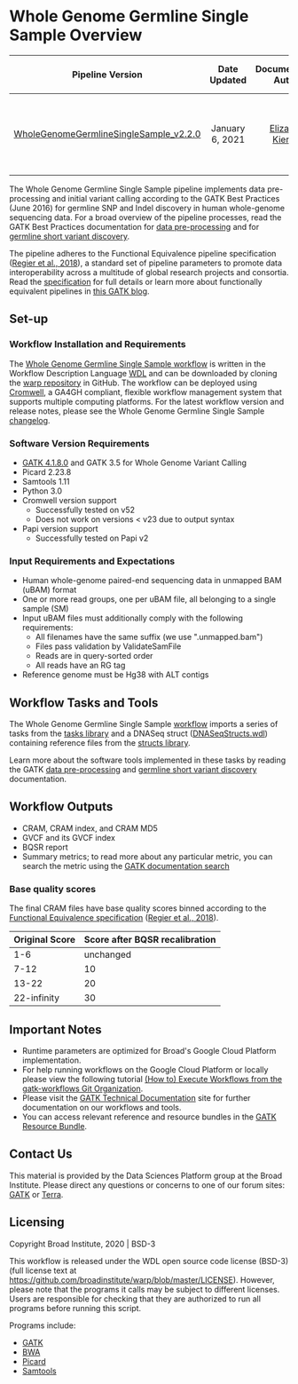 # Whole Genome Germline Single Sample Overview

| Pipeline Version | Date Updated | Documentation Author | Questions or Feedback |
| :----: | :---: | :----: | :--------------: |
| [WholeGenomeGermlineSingleSample_v2.2.0](https://github.com/broadinstitute/warp/releases) | January 6, 2021 | [Elizabeth Kiernan](mailto:ekiernan@broadinstitute.org) | Please file GitHub issues in WARP or contact [Kylee Degatano](mailto:kdegatano@broadinstitute.org) |

The Whole Genome Germline Single Sample pipeline implements data pre-processing and initial variant calling according to the GATK Best Practices (June 2016) for germline SNP and Indel discovery in human whole-genome sequencing data. For a broad overview of the pipeline processes, read the GATK Best Practices documentation for [data pre-processing](https://gatk.broadinstitute.org/hc/en-us/articles/360035535912) and for [germline short variant discovery](https://gatk.broadinstitute.org/hc/en-us/articles/360035535932).

The pipeline adheres to the Functional Equivalence pipeline specification ([Regier et al., 2018](https://www.nature.com/articles/s41467-018-06159-4)), a standard set of pipeline parameters to promote data interoperability across a multitude of global research projects and consortia. Read the [specification](https://github.com/CCDG/Pipeline-Standardization/blob/master/PipelineStandard.md) for full details or learn more about functionally equivalent pipelines in [this GATK blog](https://github.com/broadinstitute/gatk-docs/blob/master/blog-2012-to-2019/2018-02-09-Batch_effects_begone:_Introducing_the_Functional_Equivalence_data_processing_pipeline_spec.md).   

## Set-up

### Workflow Installation and Requirements

The [Whole Genome Germline Single Sample workflow](https://github.com/broadinstitute/warp/blob/master/pipelines/broad/dna_seq/germline/single_sample/wgs/WholeGenomeGermlineSingleSample.wdl) is written in the Workflow Description Language [WDL](https://openwdl.org/) and can be downloaded by cloning the [warp repository](https://github.com/broadinstitute/warp/tree/master) in GitHub. The workflow can be deployed using [Cromwell](https://github.com/broadinstitute/cromwell), a GA4GH compliant, flexible workflow management system that supports multiple computing platforms. For the latest workflow version and release notes, please see the Whole Genome Germline Single Sample [changelog](https://github.com/broadinstitute/warp/blob/master/pipelines/broad/dna_seq/germline/single_sample/wgs/WholeGenomeGermlineSingleSample.changelog.md).

### Software Version Requirements

* [GATK 4.1.8.0](https://github.com/broadinstitute/gatk/releases/tag/4.1.8.0) and GATK 3.5 for Whole Genome Variant Calling
* Picard 2.23.8
* Samtools 1.11
* Python 3.0
* Cromwell version support
    * Successfully tested on v52
    * Does not work on versions < v23 due to output syntax
* Papi version support
	* Successfully tested on Papi v2

### Input Requirements and Expectations

* Human whole-genome paired-end sequencing data in unmapped BAM (uBAM) format
* One or more read groups, one per uBAM file, all belonging to a single sample (SM)
* Input uBAM files must additionally comply with the following requirements:
    * All filenames have the same suffix (we use ".unmapped.bam")
    * Files pass validation by ValidateSamFile
    * Reads are in query-sorted order
    * All reads have an RG tag
* Reference genome must be Hg38 with ALT contigs

## Workflow Tasks and Tools

The Whole Genome Germline Single Sample [workflow](https://github.com/broadinstitute/warp/blob/master/pipelines/broad/dna_seq/germline/single_sample/wgs/WholeGenomeGermlineSingleSample.wdl) imports a series of tasks from the [tasks library](https://github.com/broadinstitute/warp/tree/master/tasks/broad) and a DNASeq struct ([DNASeqStructs.wdl](https://github.com/broadinstitute/warp/blob/master/structs/dna_seq/DNASeqStructs.wdl)) containing reference files from the [structs library](https://github.com/broadinstitute/warp/tree/master/structs).

Learn more about the software tools implemented in these tasks by reading the GATK [data pre-processing](https://gatk.broadinstitute.org/hc/en-us/articles/360035535912) and [germline short variant discovery](https://gatk.broadinstitute.org/hc/en-us/articles/360035535932) documentation.

## Workflow Outputs

* CRAM, CRAM index, and CRAM MD5
* GVCF and its GVCF index
* BQSR report
* Summary metrics; to read more about any particular metric, you can search the metric using the [GATK documentation search](https://gatk.broadinstitute.org/hc/en-us/categories/360002302312)

### Base quality scores
The final CRAM files have base quality scores binned according to the [Functional Equivalence specification](https://github.com/CCDG/Pipeline-Standardization/blob/master/PipelineStandard.md#base-quality-score-binning-scheme) ([Regier et al., 2018](https://www.nature.com/articles/s41467-018-06159-4)).

| Original Score | Score after BQSR recalibration |
| --- | --- |
| 1-6 | unchanged |
| 7-12 | 10 | 
| 13-22 | 20 |
| 22-infinity | 30 |


## Important Notes

* Runtime parameters are optimized for Broad's Google Cloud Platform implementation.
* For help running workflows on the Google Cloud Platform or locally please
view the following tutorial [(How to) Execute Workflows from the gatk-workflows Git Organization](https://gatk.broadinstitute.org/hc/en-us/articles/360035530952).
* Please visit the [GATK Technical Documentation](https://gatk.broadinstitute.org/hc/en-us/categories/360002310591) site for further documentation on our workflows and tools.
* You can access relevant reference and resource bundles in the [GATK Resource Bundle](https://gatk.broadinstitute.org/hc/en-us/articles/360035890811).

## Contact Us

This material is provided by the Data Sciences Platform group at the Broad Institute. Please direct any questions or concerns to one of our forum sites: [GATK](https://gatk.broadinstitute.org/hc/en-us/community/topics) or [Terra](https://support.terra.bio/hc/en-us/community/topics/360000500432).

## Licensing

Copyright Broad Institute, 2020 | BSD-3

This workflow is released under the WDL open source code license (BSD-3) (full license text at https://github.com/broadinstitute/warp/blob/master/LICENSE). However, please note that the programs it calls may be subject to different licenses. Users are responsible for checking that they are authorized to run all programs before running this script.

Programs include:

- [GATK](https://software.broadinstitute.org/gatk/download/licensing.php)
- [BWA](http://bio-bwa.sourceforge.net/bwa.shtml#13)
- [Picard](https://broadinstitute.github.io/picard/)
- [Samtools](http://www.htslib.org/terms/)
